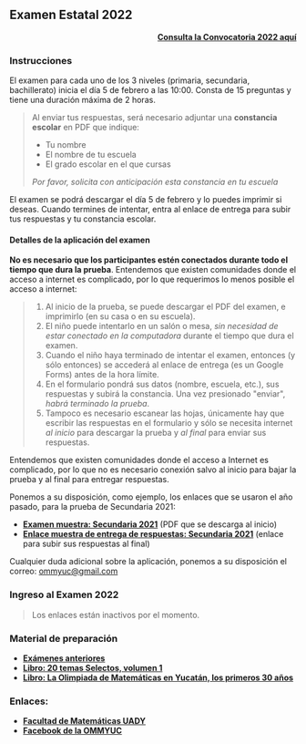## Examen Estatal 2022

<div style="text-align: right">
  <b><a href="http://ommyuc.org/a/2022/convocatoria-2022.pdf">Consulta la Convocatoria 2022 aquí</a></b>
</div>

### Instrucciones

El examen para cada uno de los 3 niveles (primaria, secundaria, bachillerato) inicia el día 5 de febrero a las 10:00.
Consta de 15 preguntas y tiene una duración máxima de 2 horas.

> Al enviar tus respuestas, será necesario adjuntar una **constancia escolar** en PDF que indique:
> * Tu nombre
> * El nombre de tu escuela
> * El grado escolar en el que cursas 
> 
> _Por favor, solicita con anticipación esta constancia en tu escuela_ 

El examen se podrá descargar el día 5 de febrero y lo puedes imprimir si deseas. Cuando termines de intentar, entra al enlace de entrega para subir tus respuestas y tu constancia escolar.  

#### Detalles de la aplicación del examen

**No es necesario que los participantes estén conectados durante todo el tiempo que dura la prueba**.
Entendemos que existen comunidades donde el acceso a internet es complicado, por lo que requerimos lo menos posible el acceso a internet:

> 1. Al inicio de la prueba, se puede descargar el PDF del examen, e imprimirlo (en su casa o en su escuela). 
> 2.  El niño puede intentarlo en un salón o mesa, _sin necesidad de estar conectado en la computadora_ durante el tiempo que dura el examen.
> 3. Cuando el niño haya terminado de intentar el examen, entonces (y sólo entonces) se accederá al enlace de entrega (es un Google Forms) antes de la hora límite.
> 4. En el formulario pondrá sus datos (nombre, escuela, etc.), sus respuestas y subirá la constancia. Una vez presionado "enviar", _habrá terminado la prueba_. 
> 4. Tampoco es necesario escanear las hojas, únicamente hay que escribir las respuestas en el formulario y sólo se necesita internet _al inicio_ para descargar la prueba y _al final_ para enviar sus respuestas. 

Entendemos que existen comunidades donde el acceso a Internet es complicado, por lo que no es necesario conexión salvo al inicio para bajar la prueba y al final para entregar respuestas. 

Ponemos a su disposición, como ejemplo, los enlaces que se usaron el año pasado, para la prueba de Secundaria 2021:

* **[Examen muestra: Secundaria 2021](https://github.com/morfismo/ommyuc-web/raw/gh-pages/a/2022/OMMYUC2021-SECUNDARIA.pdf)** (PDF que se descarga al inicio)
* **[Enlace muestra de entrega de respuestas: Secundaria 2021](https://docs.google.com/forms/d/e/1FAIpQLSf0OapKm_ZdlPczlO3ZaXcFsvJb_lolijOHoZhkZJwOSe4ttA/viewform?usp=sf_link)** (enlace para subir sus respuestas al final)

Cualquier duda adicional sobre la aplicación, ponemos a su disposición el correo: ommyuc@gmail.com 

### Ingreso al Examen 2022

> Los enlaces están inactivos por el momento.


### Material de preparación

* **[Exámenes anteriores](https://intranet.matematicas.uady.mx/omm/problemarios)**
* **[Libro: 20 temas Selectos, volumen 1](https://libreria.uady.mx/products/veinte-temas-selectos-de-matematicas-en-educacion-basica-volumen-i?_pos=2&_sid=377d6fe44&_ss=r)**
* **[Libro: La Olimpiada de Matemáticas en Yucatán, los primeros 30 años](https://libreria.uady.mx/products/la-olimpiada-mexicana-de-matematicas-en-yucatan?_pos=1&_sid=02a776b67&_ss=r)**


### Enlaces:

* **[Facultad de Matemáticas UADY](https://intranet.matematicas.uady.mx/omm/)**
* **[Facebook de la OMMYUC](https://www.facebook.com/OMMYucatan)**
